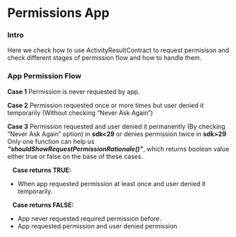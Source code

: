 # Permissions App
 ### Intro ###
Here we check how to use ActivityResultContract to request permisison 
and check different stages of permission flow and how to handle them.
 ### App Permission Flow 
 **Case 1**
Permission is never requested by app.

**Case 2**
Permission requested once or more times but user denied it temporarily (Without checking “Never Ask Again”)

**Case 3**
Permission requested and user denied it permanently (By checking “Never Ask Again” option) in **sdk<29** or denies permission twice in **sdk>29**
Only one function can help us ***“shouldShowRequestPermissionRationale()”***, which returns boolean value either true or false on the base of these cases.

&nbsp; &nbsp;**Case returns TRUE:**
- When app requested permission at least once and user denied it temporarily.

&nbsp; &nbsp;**Case returns FALSE:**
- App never requested required permission before.
- App requested permission and user denied permission
